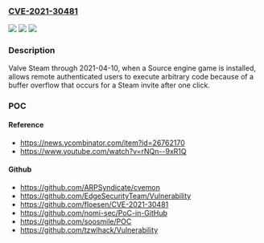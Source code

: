 ### [CVE-2021-30481](https://cve.mitre.org/cgi-bin/cvename.cgi?name=CVE-2021-30481)
![](https://img.shields.io/static/v1?label=Product&message=n%2Fa&color=blue)
![](https://img.shields.io/static/v1?label=Version&message=n%2Fa&color=blue)
![](https://img.shields.io/static/v1?label=Vulnerability&message=n%2Fa&color=brighgreen)

### Description

Valve Steam through 2021-04-10, when a Source engine game is installed, allows remote authenticated users to execute arbitrary code because of a buffer overflow that occurs for a Steam invite after one click.

### POC

#### Reference
- https://news.ycombinator.com/item?id=26762170
- https://www.youtube.com/watch?v=rNQn--9xR1Q

#### Github
- https://github.com/ARPSyndicate/cvemon
- https://github.com/EdgeSecurityTeam/Vulnerability
- https://github.com/floesen/CVE-2021-30481
- https://github.com/nomi-sec/PoC-in-GitHub
- https://github.com/soosmile/POC
- https://github.com/tzwlhack/Vulnerability

